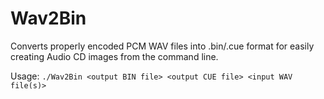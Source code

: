 # Wav2Bin
Converts properly encoded PCM WAV files into .bin/.cue format for easily creating Audio CD images from the command line. 

Usage: ```./Wav2Bin <output BIN file> <output CUE file> <input WAV file(s)>```
